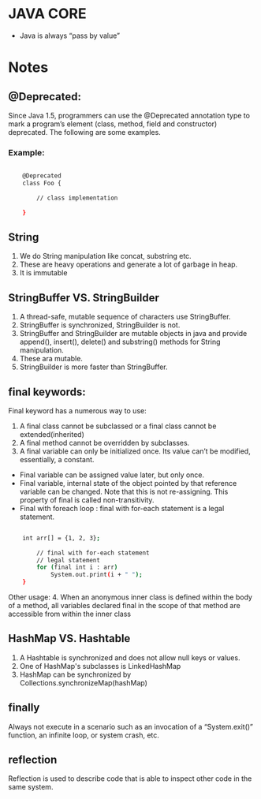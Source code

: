 # JAVA CORE

- Java is always “pass by value”

# Notes

## @Deprecated:

Since Java 1.5, programmers can use the @Deprecated annotation type to mark a program’s element (class, method, field and constructor) deprecated. The following are some examples.

### Example:

``` bash

	@Deprecated
	class Foo {
	 
		// class implementation
	 
	}
```

## String

1. We do String manipulation like concat, substring etc.
2. These are heavy operations and generate a lot of garbage in heap.
3. It is immutable

## StringBuffer VS. StringBuilder

1. A thread-safe, mutable sequence of characters use StringBuffer.
2. StringBuffer is synchronized, StringBuilder is not.
3. StringBuffer and StringBuilder are mutable objects in java and provide append(), insert(), delete() and substring() methods for String manipulation.
4. These ara mutable.
5. StringBuilder is more faster than StringBuffer.

## final keywords:

Final keyword has a numerous way to use:

1. A final class cannot be subclassed or a final class cannot be extended(inherited)
2. A final method cannot be overridden by subclasses. 
3. A final variable can only be initialized once. Its value can’t be modified, essentially, a constant.
- Final variable can be assigned value later, but only once.
- Final variable, internal state of the object pointed by that reference variable can be changed. Note that this is not re-assigning. This property of final is called non-transitivity.
- Final with foreach loop : final with for-each statement is a legal statement.
``` bash

    int arr[] = {1, 2, 3}; 
          
        // final with for-each statement 
        // legal statement 
        for (final int i : arr) 
            System.out.print(i + " "); 
    }  
```
Other usage:
4. When an anonymous inner class is defined within the body of a method, all variables declared final in the scope of that method are accessible from within the inner class

## HashMap VS. Hashtable

1. A Hashtable is synchronized and does not allow null keys or values.
2. One of HashMap's subclasses is LinkedHashMap
3. HashMap can be synchronized by Collections.synchronizeMap(hashMap)

## finally

Always not execute in a scenario such as an invocation of a “System.exit()” function, an infinite loop, or system crash, etc.

## reflection

Reflection is used to describe code that is able to inspect other code in the same system.